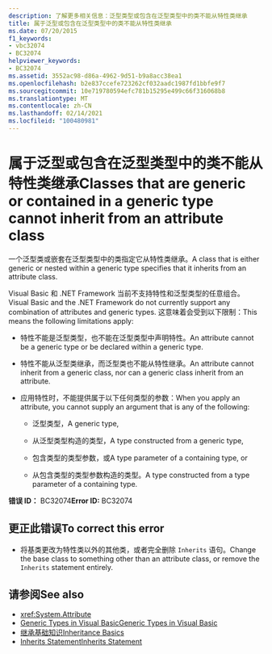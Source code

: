 ```yaml
---
description: 了解更多相关信息：泛型类型或包含在泛型类型中的类不能从特性类继承
title: 属于泛型或包含在泛型类型中的类不能从特性类继承
ms.date: 07/20/2015
f1_keywords:
- vbc32074
- BC32074
helpviewer_keywords:
- BC32074
ms.assetid: 3552ac98-d86a-4962-9d51-b9a8acc38ea1
ms.openlocfilehash: b2e837ccefe723262cf032aadc1987fd1bbfe9f7
ms.sourcegitcommit: 10e719780594efc781b15295e499c66f316068b8
ms.translationtype: MT
ms.contentlocale: zh-CN
ms.lasthandoff: 02/14/2021
ms.locfileid: "100480981"
---
```

# <a name="classes-that-are-generic-or-contained-in-a-generic-type-cannot-inherit-from-an-attribute-class"></a><span data-ttu-id="0bb92-103">属于泛型或包含在泛型类型中的类不能从特性类继承</span><span class="sxs-lookup"><span data-stu-id="0bb92-103">Classes that are generic or contained in a generic type cannot inherit from an attribute class</span></span>

<span data-ttu-id="0bb92-104">一个泛型类或嵌套在泛型类型中的类指定它从特性类继承。</span><span class="sxs-lookup"><span data-stu-id="0bb92-104">A class that is either generic or nested within a generic type specifies that it inherits from an attribute class.</span></span>

<span data-ttu-id="0bb92-105">Visual Basic 和 .NET Framework 当前不支持特性和泛型类型的任意组合。</span><span class="sxs-lookup"><span data-stu-id="0bb92-105">Visual Basic and the .NET Framework do not currently support any combination of attributes and generic types.</span></span> <span data-ttu-id="0bb92-106">这意味着会受到以下限制：</span><span class="sxs-lookup"><span data-stu-id="0bb92-106">This means the following limitations apply:</span></span>

- <span data-ttu-id="0bb92-107">特性不能是泛型类型，也不能在泛型类型中声明特性。</span><span class="sxs-lookup"><span data-stu-id="0bb92-107">An attribute cannot be a generic type or be declared within a generic type.</span></span>

- <span data-ttu-id="0bb92-108">特性不能从泛型类继承，而泛型类也不能从特性继承。</span><span class="sxs-lookup"><span data-stu-id="0bb92-108">An attribute cannot inherit from a generic class, nor can a generic class inherit from an attribute.</span></span>

- <span data-ttu-id="0bb92-109">应用特性时，不能提供属于以下任何类型的参数：</span><span class="sxs-lookup"><span data-stu-id="0bb92-109">When you apply an attribute, you cannot supply an argument that is any of the following:</span></span>

  - <span data-ttu-id="0bb92-110">泛型类型，</span><span class="sxs-lookup"><span data-stu-id="0bb92-110">A generic type,</span></span>

  - <span data-ttu-id="0bb92-111">从泛型类型构造的类型，</span><span class="sxs-lookup"><span data-stu-id="0bb92-111">A type constructed from a generic type,</span></span>

  - <span data-ttu-id="0bb92-112">包含类型的类型参数，或</span><span class="sxs-lookup"><span data-stu-id="0bb92-112">A type parameter of a containing type, or</span></span>

  - <span data-ttu-id="0bb92-113">从包含类型的类型参数构造的类型。</span><span class="sxs-lookup"><span data-stu-id="0bb92-113">A type constructed from a type parameter of a containing type.</span></span>

<span data-ttu-id="0bb92-114">**错误 ID：** BC32074</span><span class="sxs-lookup"><span data-stu-id="0bb92-114">**Error ID:** BC32074</span></span>

## <a name="to-correct-this-error"></a><span data-ttu-id="0bb92-115">更正此错误</span><span class="sxs-lookup"><span data-stu-id="0bb92-115">To correct this error</span></span>

- <span data-ttu-id="0bb92-116">将基类更改为特性类以外的其他类，或者完全删除 `Inherits` 语句。</span><span class="sxs-lookup"><span data-stu-id="0bb92-116">Change the base class to something other than an attribute class, or remove the `Inherits` statement entirely.</span></span>

## <a name="see-also"></a><span data-ttu-id="0bb92-117">请参阅</span><span class="sxs-lookup"><span data-stu-id="0bb92-117">See also</span></span>

- <xref:System.Attribute>
- [<span data-ttu-id="0bb92-118">Generic Types in Visual Basic</span><span class="sxs-lookup"><span data-stu-id="0bb92-118">Generic Types in Visual Basic</span></span>](../programming-guide/language-features/data-types/generic-types.md)
- [<span data-ttu-id="0bb92-119">继承基础知识</span><span class="sxs-lookup"><span data-stu-id="0bb92-119">Inheritance Basics</span></span>](../programming-guide/language-features/objects-and-classes/inheritance-basics.md)
- [<span data-ttu-id="0bb92-120">Inherits Statement</span><span class="sxs-lookup"><span data-stu-id="0bb92-120">Inherits Statement</span></span>](../language-reference/statements/inherits-statement.md)
